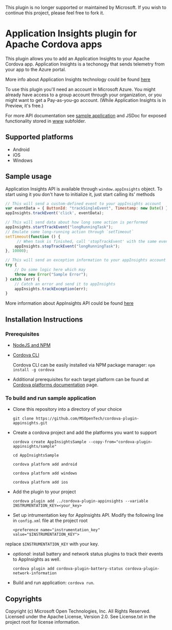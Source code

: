 This plugin is no longer supported or maintained by Microsoft. If you wish to continue this project, please feel free to fork it.

# Application Insights plugin for Apache Cordova apps

This plugin allows you to add an Application Insights to your Apache Cordova app. Application Insights is a techonogy that sends telemetry from your app to the Azure portal.


More info about Application Insights technology could be found [here](http://azure.microsoft.com/en-us/documentation/articles/app-insights-get-started/)

To use this plugin you'll need an account in Microsoft Azure. You might already have access to a group account through your organization, or you might want to get a Pay-as-you-go account. (While Application Insights is in Preview, it's free.)

For more API documentation see [sample application](https://github.com/AzureAD/azure-activedirectory-library-for-cordova/tree/master/sample) and JSDoc for exposed functionality stored in [www](https://github.com/AzureAD/azure-activedirectory-library-for-cordova/tree/master/www) subfolder.

## Supported platforms

  * Android
  * iOS
  * Windows

## Sample usage

Application Insights API is available through `window.appInsights` object. To start using it you don't have to initialize it, just start calling its' methods

```javascript
// This will send a custom-defined event to your appInsights account
var eventData = { ButtonId: "trackSingleEvent", Timestamp: new Date() };
appInsights.trackEvent('click', eventData);

// This will send data about how long some action is performed
appInsights.startTrackEvent("longRunningTask");
// Emulate some long-running action through `setTimeout`
setTimeout(function () {
     // When task is finished, call 'stopTrackEvent' with the same event as in 'startTrackEvent'
    appInsights.stopTrackEvent("longRunningTask");
}, 10000);

// This will send an exception information to your appInsights account
try {
    // Do some logic here which may
    throw new Error("Sample Error");
} catch (err) {
    // Catch an error and send it to appInsights
    appInsights.trackException(err);
}

```

More information about AppInsights API could be found [here](https://azure.microsoft.com/en-us/documentation/articles/app-insights-api-custom-events-metrics/)

## Installation Instructions

### Prerequisites

* [NodeJS and NPM](https://nodejs.org/)

* [Cordova CLI](https://cordova.apache.org/)

  Cordova CLI can be easily installed via NPM package manager: `npm install -g cordova`

* Additional prerequisites for each target platform can be found at [Cordova platforms documentation](http://cordova.apache.org/docs/en/edge/guide_platforms_index.md.html#Platform%20Guides) page.

### To build and run sample application

  * Clone this repository into a directory of your choice

    `git clone https://github.com/MSOpenTech/cordova-plugin-appinsights.git`

  * Create a cordova project and add the platforms you want to support

    `cordova create AppInsightsSample --copy-from="cordova-plugin-appinsights/sample"`

    `cd AppInsightsSample`

    `cordova platform add android`

    `cordova platform add windows`

    `cordova platform add ios`

  * Add the plugin to your project

    `cordova plugin add ../cordova-plugin-appinsights --variable INSTRUMENTATION_KEY=<your_key>`
    
  * Set up intrumentation key for AppInsights API. Modify the following line in `config.xml` file at the project root

    `<preference name="instrumentation_key" value="$INSTRUMENTATION_KEY">`

  replace `$INSTRUMENTATION_KEY` with your key.

  * _optional_: install battery and network status plugins to track their events to AppInsights as well.

    `cordova plugin add cordova-plugin-battery-status cordova-plugin-network-information`

  * Build and run application: `cordova run`.

## Copyrights ##

Copyright (c) Microsoft Open Technologies, Inc. All Rights Reserved.
Licensed under the Apache License, Version 2.0. See License.txt in the project root for license information.
